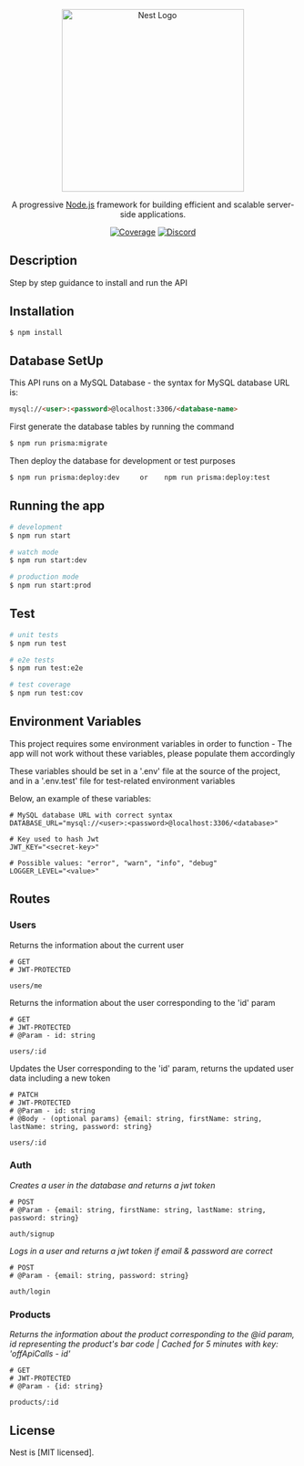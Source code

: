 <p align="center">
  <a href="http://nestjs.com/" target="blank"><img src="https://nestjs.com/img/logo_text.svg" width="320" alt="Nest Logo" /></a>
</p>

[circleci-image]: https://img.shields.io/circleci/build/github/nestjs/nest/master?token=abc123def456
[circleci-url]: https://circleci.com/gh/nestjs/nest

  <p align="center">A progressive <a href="http://nodejs.org" target="_blank">Node.js</a> framework for building efficient and scalable server-side applications.</p>
    <p align="center">
<a href="https://coveralls.io/github/nestjs/nest?branch=master" target="_blank"><img src="https://coveralls.io/repos/github/nestjs/nest/badge.svg?branch=master#9" alt="Coverage" /></a>
<a href="https://discord.gg/G7Qnnhy" target="_blank"><img src="https://img.shields.io/badge/discord-online-brightgreen.svg" alt="Discord"/></a>

## Description

Step by step guidance to install and run the API 
## Installation

```bash
$ npm install
```

## Database SetUp
This API runs on a MySQL Database - the syntax for MySQL database URL is:

```html
mysql://<user>:<password>@localhost:3306/<database-name>
```

First generate the database tables by running the command
```bash
$ npm run prisma:migrate
```

Then deploy the database for development or test purposes
```bash
$ npm run prisma:deploy:dev     or    npm run prisma:deploy:test
```

## Running the app

```bash
# development
$ npm run start

# watch mode
$ npm run start:dev

# production mode
$ npm run start:prod
```

## Test

```bash
# unit tests
$ npm run test

# e2e tests
$ npm run test:e2e

# test coverage
$ npm run test:cov
```

## Environment Variables
This project requires some environment variables in order to function -
The app will not work without these variables, please populate them accordingly

These variables should be set in a '.env' file at the source of the project, and in a '.env.test' file for test-related environment variables

Below, an example of these variables:
```dotenv
# MySQL database URL with correct syntax
DATABASE_URL="mysql://<user>:<password>@localhost:3306/<database>"

# Key used to hash Jwt
JWT_KEY="<secret-key>"

# Possible values: "error", "warn", "info", "debug"
LOGGER_LEVEL="<value>"
```


## Routes

### Users

Returns the information about the current user
```
# GET
# JWT-PROTECTED

users/me
```
Returns the information about the user corresponding to the 'id' param

```
# GET
# JWT-PROTECTED
# @Param - id: string

users/:id
```
Updates the User corresponding to the 'id' param, returns the updated user data including a new token

```
# PATCH
# JWT-PROTECTED
# @Param - id: string
# @Body - (optional params) {email: string, firstName: string, lastName: string, password: string}

users/:id
```

### Auth
_Creates a user in the database and returns a jwt token_

```
# POST
# @Param - {email: string, firstName: string, lastName: string, password: string}

auth/signup
```
_Logs in a user and returns a jwt token if email & password are correct_

```
# POST
# @Param - {email: string, password: string}

auth/login
```

### Products
_Returns the information about the product corresponding to the @id param, id representing the product's bar code  |  Cached for 5 minutes with key: 'offApiCalls - id'_
```
# GET
# JWT-PROTECTED
# @Param - {id: string}

products/:id
```


## License

Nest is [MIT licensed].
